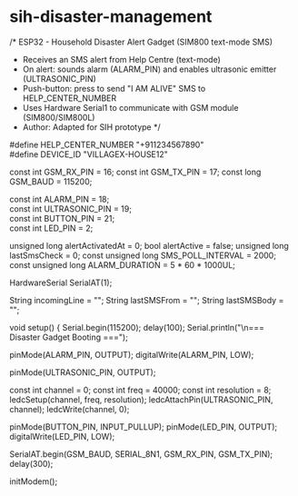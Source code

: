 # sih-disaster-management
/* 
  ESP32 - Household Disaster Alert Gadget (SIM800 text-mode SMS)
  - Receives an SMS alert from Help Centre (text-mode)
  - On alert: sounds alarm (ALARM_PIN) and enables ultrasonic emitter (ULTRASONIC_PIN)
  - Push-button: press to send "I AM ALIVE" SMS to HELP_CENTER_NUMBER
  - Uses Hardware Serial1 to communicate with GSM module (SIM800/SIM800L)
  - Author: Adapted for SIH prototype
*/

#define HELP_CENTER_NUMBER "+911234567890"   
#define DEVICE_ID "VILLAGEX-HOUSE12"         


const int GSM_RX_PIN = 16; 
const int GSM_TX_PIN = 17; 
const long GSM_BAUD = 115200;


const int ALARM_PIN = 18;         
const int ULTRASONIC_PIN = 19;    
const int BUTTON_PIN = 21;        
const int LED_PIN = 2;            


unsigned long alertActivatedAt = 0;
bool alertActive = false;
unsigned long lastSmsCheck = 0;
const unsigned long SMS_POLL_INTERVAL = 2000; 
const unsigned long ALARM_DURATION = 5 * 60 * 1000UL; 


HardwareSerial SerialAT(1);

String incomingLine = "";
String lastSMSFrom = "";
String lastSMSBody = "";

void setup() {
  Serial.begin(115200);
  delay(100);
  Serial.println("\n=== Disaster Gadget Booting ===");

 
  pinMode(ALARM_PIN, OUTPUT);
  digitalWrite(ALARM_PIN, LOW);

  pinMode(ULTRASONIC_PIN, OUTPUT);

  const int channel = 0;
  const int freq = 40000;
  const int resolution = 8;
  ledcSetup(channel, freq, resolution);
  ledcAttachPin(ULTRASONIC_PIN, channel);
  ledcWrite(channel, 0);

  pinMode(BUTTON_PIN, INPUT_PULLUP);
  pinMode(LED_PIN, OUTPUT);
  digitalWrite(LED_PIN, LOW);

  
  SerialAT.begin(GSM_BAUD, SERIAL_8N1, GSM_RX_PIN, GSM_TX_PIN);
  delay(300);

  initModem();
 
